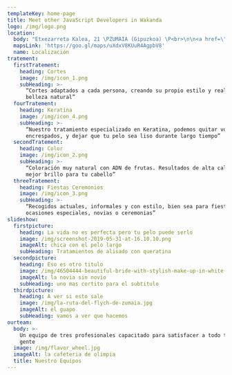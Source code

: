 ```yaml
---
templateKey: home-page
title: Meet other JavaScript Developers in Wakanda
logo: /img/logo.png
location:
  body: "Etxezarreta Kalea, 21 \PZUMAIA (Gipuzkoa) \P<br>\n\n<a href=\"mailto:etxabeantto@hotmail.com\P\P \">etxabeantto@hotmail.com\P\P </a><br>\n\nPida cita al telefono:\P **943 86 04 49** <br>\n\n\P\PHorario  de atención al público:\P <br>\n\nLunes a Jueves:\PMañana: **9:00 a 13:00 \PTardes: 3:30 a 20:00** <br>\n\n\P\PViernes:\PIninterrumpido: **9:00 a 20:00** \P\P <br>\n\nSábado: \PIninterrumpido: **9:00 a 16:00** <br>\n\n\P\PSíguenos  en: <br>"
  mapsLink: 'https://goo.gl/maps/uXdxV8KUuR4AgpbV8'
  name: Localización
tratement:
  firstTratement:
    heading: Cortes
    image: /img/icon_1.png
    subHeading: >-
      “Cortes adaptados a cada persona, creando su propio estilo y realzando su
      belleza natural”
  fourTratement:
    heading: Keratina
    image: /img/icon_4.png
    subHeading: >-
      “Nuestro tratamiento especializado en Keratina, podemos quitar volumen,
      encrespados, y dejar que tu pelo sea liso durante largo tiempo”
  secondTratement:
    heading: Color
    image: /img/icon_2.png
    subHeading: >-
      “Coloración muy natural con ADN de frutas. Resultados de alta calidad y el
      mejor brillo para tu cabello”
  threeTratement:
    heading: Fiestas Ceremonios
    image: /img/icon_3.png
    subHeading: >-
      “Recogidos actuales, informales y con estilo, bien sea para fiestas,
      ocasiones especiales, novias o ceremonias”
slideshow:
  firstpicture:
    heading: La vida no es perfecta pero tu pelo puede serlo
    image: /img/screenshot-2019-05-31-at-16.10.10.png
    imageAlt: chica con el pelo largo
    subHeading: Tratamientos de alisado con queratina
  secondpicture:
    heading: Eso es otro titulo
    image: /img/46504444-beautiful-bride-with-stylish-make-up-in-white-dress.jpg
    imageAlt: la novia sin novio
    subHeading: uno mas cortito para el subtitulo
  thirdpicture:
    heading: A ver si esto sale
    image: /img/la-ruta-del-flych-de-zumaia.jpg
    imageAlt: el guapo
    subHeading: vamos a ver que hacemos
ourteam:
  body: >-
    Un equipo de tres profesionales capacitado para satisfacer a todo tipo de
    gente
  image: /img/flavor_wheel.jpg
  imageAlt: la cafeteria de olimpia
  title: Nuestro Equipos
---
```


